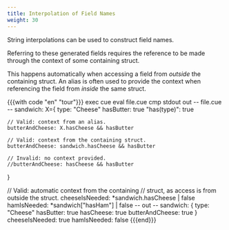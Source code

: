 ```yaml
---
title: Interpolation of Field Names
weight: 30
---
```


String interpolations can be used to construct field names.

Referring to these generated fields requires the reference to be made through
the context of some containing struct.

This happens automatically when accessing a field from *outside* the containing struct.
An alias is often used to provide the context when referencing the field from
*inside* the same struct.

{{{with code "en" "tour"}}}
exec cue eval file.cue
cmp stdout out
-- file.cue --
sandwich: X={
	type:         "Cheese"
	hasButter:    true
	"has\(type)": true

	// Valid: context from an alias.
	butterAndCheese: X.hasCheese && hasButter

	// Valid: context from the containing struct.
	butterAndCheese: sandwich.hasCheese && hasButter

	// Invalid: no context provided.
	//butterAndCheese: hasCheese && hasButter
}

// Valid: automatic context from the containing
// struct, as access is from outside the struct.
cheeseIsNeeded: *sandwich.hasCheese | false
hamIsNeeded:    *sandwich["hasHam"] | false
-- out --
sandwich: {
    type:            "Cheese"
    hasButter:       true
    hasCheese:       true
    butterAndCheese: true
}
cheeseIsNeeded: true
hamIsNeeded:    false
{{{end}}}
